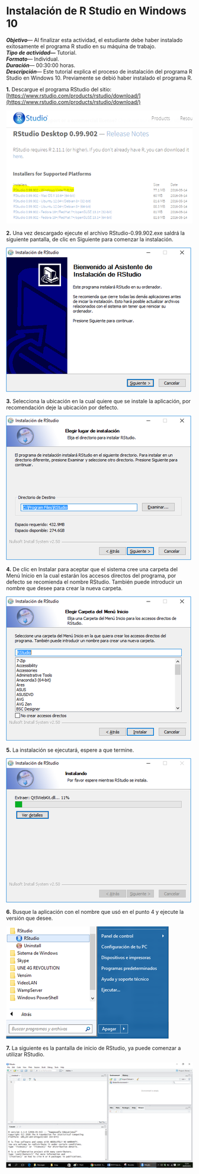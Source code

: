 
Instalación de R Studio en Windows 10
===================


***Objetivo***— Al finalizar esta actividad, el estudiante debe haber instalado exitosamente el programa R  studio en su máquina de trabajo.  
***Tipo de actividad*—** Tutorial.  
***Formato***— Individual.  
***Duración***— 00:30:00 horas.  
***Descripción***— Este tutorial explica el proceso de instalación del programa R Studio en Windows 10. Previamente se debió haber instalado el programa R.  

**1.** Descargue el programa RStudio  del sitio:
     [https://www.rstudio.com/products/rstudio/download/](https://www.rstudio.com/products/rstudio/download/)

![ok](https://raw.githubusercontent.com/yurymp/Ciencia-de-los-datos/TutorialRstudio/Imag/1.PNG)

**2.** Una vez descargado ejecute el archivo RStudio-0.99.902.exe  saldrá la siguiente pantalla, de clic en Siguiente para comenzar la instalación.

![ok](https://raw.githubusercontent.com/yurymp/Ciencia-de-los-datos/TutorialRstudio/Imag/2.png)


**3.** Selecciona la ubicación en la cual quiere que se instale la aplicación, por recomendación deje la ubicación por defecto. 

![ok](https://raw.githubusercontent.com/yurymp/Ciencia-de-los-datos/TutorialRstudio/Imag/3.png)

**4.** De clic en Instalar para aceptar que el sistema cree una carpeta del Menú Inicio en la cual estarán los accesos directos del programa, por defecto se recomienda el nombre RStudio. También puede introducir un nombre que desee para crear la nueva carpeta.

![ok](https://raw.githubusercontent.com/yurymp/Ciencia-de-los-datos/TutorialRstudio/Imag/4.png)

**5.** La instalación se ejecutará, espere a que termine.

![ok](https://raw.githubusercontent.com/yurymp/Ciencia-de-los-datos/TutorialRstudio/Imag/5.png)

**6.**  Busque la aplicación con el nombre que usó en el punto 4 y ejecute la versión que desee.

![ok](https://raw.githubusercontent.com/yurymp/Ciencia-de-los-datos/TutorialRstudio/Imag/6.png)

**7.** La siguiente es la pantalla de inicio de RStudio, ya puede comenzar a utilizar RStudio.

![ok](https://raw.githubusercontent.com/yurymp/Ciencia-de-los-datos/TutorialRstudio/Imag/7.png)







